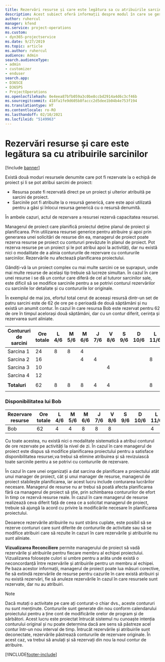 ```yaml
---
title: Rezervări resurse și care este legătura sa cu atribuirile sarcinilor
description: Acest subiect oferă informații despre modul în care se gestionează resursele denumite, rezervările de resurse și atribuirile de activități și modul în care acestea se asociază între ele.
author: ruhercul
manager: kfend
ms.service: project-operations
ms.custom:
- dyn365-projectservice
ms.date: 9/27/2019
ms.topic: article
ms.author: ruhercul
audience: Admin
search.audienceType:
- admin
- customizer
- enduser
search.app:
- D365CE
- D365PS
- ProjectOperations
ms.openlocfilehash: 0e4eea87bfb059a3c0be8ccbd2914a4d6c3cf46b
ms.sourcegitcommit: 418fa1fe9d605b8faccc2d5dee1b04b4e753f194
ms.translationtype: HT
ms.contentlocale: ro-RO
ms.lasthandoff: 02/10/2021
ms.locfileid: "5149963"
---
```

# <a name="resource-bookings-and-how-they-relate-to-task-assignments"></a>Rezervări resurse și care este legătura sa cu atribuirile sarcinilor

[!include [banner](../includes/psa-now-project-operations.md)]

Există două moduri resursele denumite care pot fi rezervate la o echipă de proiect și li se pot atribui sarcini de proiect:

- Resursa poate fi rezervată direct pe un proiect și ulterior atribuită pe sarcini de proiect.
- Sarcinile pot fi atribuite la o resursă generică, care este apoi utilizată pentru a găsi și înlocui resursa generică cu o resursă denumită. 

În ambele cazuri, actul de rezervare a resursei rezervă capacitatea resursei.

Managerul de proiect care planifică proiectul deține planul de proiect și planificarea. Prin utilizarea resursei generice pentru atribuire și apoi prin generarea unei solicitări de resurse din ea, managerul de proiect poate rezerva resurse pe proiect cu contururi prevăzute în planul de proiect. Pot rezerva resurse pe un proiect și le pot atribui apoi la activități, dar nu există nici o modalitate de a alinia contururile de rezervare cu contururile sarcinilor. Rezervările nu afectează planificarea proiectului.

Gândiți-vă la un proiect complex cu mai multe sarcini ce se suprapun, unde mai multe resurse de același tip trebuie să lucreze simultan. În cazul în care unei resurse i se dă un contur care diferă de cel al tuturor sarcinilor sale, este dificil să se modifice sarcinile pentru a se potrivi conturul rezervărilor cu sarcinile lor detaliate și cu contururile lor originale.

În exemplul de mai jos, efortul total cerut de aceeași resursă dintr-un set de patru sarcini este de 62 de ore pe o perioadă de două săptămâni și nu există un anumit contur. În cazul în care resursa Bob este rezervat pentru 62 de ore în timpul acelorași două săptămâni, dar cu un contur diferit, cerința și rezervarea sunt aliniate.

| **Contururi de sarcini**    | **Ore totale** | L 4/6 | M 5/6 | M 6/6 | J 7/6 | V 8/6 | S 9/6 | D 10/6 | L 11/6 | M 12/6 | M 13/6 | J 14/6 | V 15/6 |
|----------------------|-----------------|--------|--------|--------|--------|--------|--------|---------|---------|---------|---------|---------|---------|
| Sarcina 1               | 24              | 8      | 8      | 4      |        |        |        |         |         |         | 4       |         |         |
| Sarcina 2               | 16              |        |        | 4      | 4      |        |        |         | 8       |         |         |         |         |
| Sarcina 3               | 10              |        |        |        |        | 4      |        |         |         | 4       |         | 2       |         |
| Sarcina 4               | 12              |        |        |        |        |        |        |         |         |         | 4       |         | 8       |
|                      |                 |        |        |        |        |        |        |         |         |         |         |         |         |
| **Totaluri**           | 62              | 8      | 8      | 8      | 4      | 4      |        |         | 8       | 4       | 8       | 2       | 8       |
|                      |                 |        |        |        |        |        |        |         |         |         |         |

### <a name="bobs-availability"></a>Disponibilitatea lui Bob
| **Rezervare resurse** | **Ore totale** | L 4/6 | M 5/6 | M 6/6 | J 7/6 | V 8/6 | S 9/6 | D 10/6 | L 11/6 | M 12/6 | M 13/6 | J 14/6 | V 15/6 |
|------------------------|-----------------|--------|--------|--------|--------|--------|--------|---------|---------|---------|---------|---------|---------|
| Bob                    | 62              | 4      | 4      | 8      | 8      | 8      |        |         | 4       | 4       | 8       | 8       | 6       |

Cu toate acestea, nu există nici o modalitate sistematică a atribui conturul de ore rezervate pe activități la nivel de zi. În cazul în care managerul de proiect este dispus să modifice planificarea proiectului pentru a satisface disponibilitatea resursei,va trebui să elimine atribuirea și să revizuiască toate sarcinile pentru a se potrivi cu contururile de rezervare.

În cazul în care unei organizații a dat sarcina de planificare a proiectului atât unui manager de proiect, cât și unui manager de resurse, managerul de proiect stabilește planificarea, iar acest lucru include conturarea lucrărilor necesare. Managerul de resurse nu ar trebui să poată afecta planificarea fără ca managerul de proiect să știe, prin schimbarea contururilor de efort în timp ce rezervă resurse reale. În cazul în care managerul de resurse realizează ceva diferit față de ceea ce a solicitat managerul de proiect, trebuie să ajungă la acord cu privire la modificările necesare în planificarea proiectului.

Deoarece rezervările atribuirile nu sunt strâns cuplate, este posibil să se rezerve contururi care sunt diferite de contururile de activitate sau să se modifice atribuiri care să rezulte în cazuri în care rezervările și atribuirile nu sunt aliniate.

**Vizualizarea Reconciliere** permite managerului de proiect să vadă rezervările și atribuirile pentru fiecare membru al echipei proiectului. Vizualizarea folosește culori si umbre pentru a arăta unde există o neconcordanță între rezervările și atribuirile pentru un membru al echipei. Pe baza acestor informații, managerul de proiect poate lua măsuri corective, fie să extindă rezervările de resurse pentru cazurile în care există atribuiri și nu există rezervări, fie să anuleze rezervările în cazul în care resursele sunt rezervate, dar nu au atribuiri.

> [!NOTE]
> Dacă mutați o activitate pe care ați conturat-o chiar dvs., aceste contururi nu sunt menținute. Contururile sunt generate din nou conform calendarului proiectului pentru a ține cont de modificările orelor de program și de sărbători. Acest lucru este proiectat întrucât sistemul nu cunoaște intenția conturului original și nu poate determina dacă are sens să păstreze acel contur într-un nou interval de timp. Întrucât rezervările și atribuirile sunt deconectate, rezervările păstrează contururile de rezervare originale. În acest caz, va trebui să anulați și să rezervați din nou la noul contur de atribuire.



[!INCLUDE[footer-include](../includes/footer-banner.md)]
